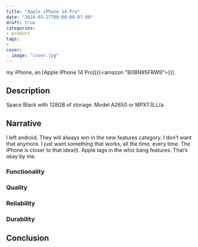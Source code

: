 ```yaml
---
title: "Apple iPhone 14 Pro"
date: "2024-03-27T00:00:00-07:00"
draft: true
categories:
- product
tags:
- 
cover:
  image: "cover.jpg"
---
```

my iPhone, an [Apple iPhone 14 Pro]({{<amazon "B0BN95FRW9">}}).
<!--more-->
## Description
Space Black with 128GB of storage. Model A2650 or MPXT3LL/a
## Narrative
I left android. They will always win in the new features category. I don’t want that anymore. I just want something that works, all the time, every time. The iPhone is closer to that idea(l). Apple lags in the whiz bang features. That’s okay by me. 
### Functionality

### Quality

### Reliability

### Durability

## Conclusion